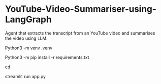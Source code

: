 # YouTube-Video-Summariser-using-LangGraph
Agent that extracts the transcript from an YouTube video and summarises the video using LLM.

Python3 -m venv .venv

Python3 -m pip install -r requirements.txt

cd <directory>

streamlit run app.py
